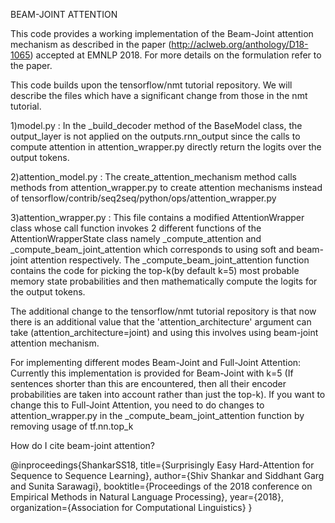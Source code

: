 BEAM-JOINT ATTENTION

This code provides a working implementation of the Beam-Joint attention mechanism as described in the paper (http://aclweb.org/anthology/D18-1065) accepted at EMNLP 2018. For more details on the formulation refer to the paper.

This code builds upon the tensorflow/nmt tutorial repository. We will describe the files which have a significant change from those in the nmt tutorial.

1)model.py : In the _build_decoder method of the BaseModel class, the output_layer is not applied on the outputs.rnn_output since the calls to compute attention in attention_wrapper.py directly return the logits over the output tokens.

2)attention_model.py : The create_attention_mechanism method calls methods from attention_wrapper.py to create attention mechanisms instead of tensorflow/contrib/seq2seq/python/ops/attention_wrapper.py

3)attention_wrapper.py : This file contains a modified AttentionWrapper class whose call function invokes 2 different functions of the AttentionWrapperState class namely _compute_attention and _compute_beam_joint_attention which corresponds to using soft and beam-joint attention respectively. The _compute_beam_joint_attention function contains the code for picking the top-k(by default k=5) most probable memory state probabilities and then mathematically compute the logits for the output tokens.

The additional change to the tensorflow/nmt tutorial repository is that now there is an additional value that the 'attention_architecture' argument can take (attention_architecture=joint) and using this involves using beam-joint attention mechanism.

For implementing different modes Beam-Joint and Full-Joint Attention: Currently this implementation is provided for Beam-Joint with k=5 (If sentences shorter than this are encountered, then all their encoder probabilities are taken into account rather than just the top-k). If you want to change this to Full-Joint Attention, you need to do changes to attention_wrapper.py in the _compute_beam_joint_attention function by removing usage of tf.nn.top_k

How do I cite beam-joint attention?

@inproceedings{ShankarSS18,
  title={Surprisingly Easy Hard-Attention for Sequence to Sequence Learning},
  author={Shiv Shankar and Siddhant Garg and Sunita Sarawagi},
  booktitle={Proceedings of the 2018 conference on Empirical Methods in Natural Language Processing},
  year={2018},
  organization={Association for Computational Linguistics}
}
